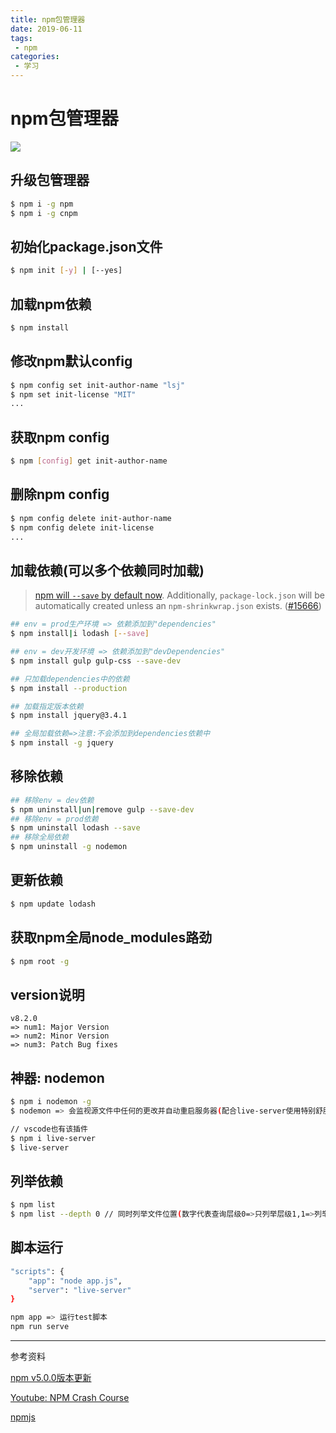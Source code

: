 ```yaml
---
title: npm包管理器
date: 2019-06-11
tags:
 - npm
categories: 
 - 学习
---
```


# npm包管理器
![](/img/frontend/2019/0611/header.png)

## 升级包管理器

```bash
$ npm i -g npm
$ npm i -g cnpm
```

## 初始化package.json文件

```bash
$ npm init [-y] | [--yes]
```

## 加载npm依赖

```bash
$ npm install
```

## 修改npm默认config

```bash
$ npm config set init-author-name "lsj"
$ npm set init-license "MIT"
...
```

## 获取npm config

```bash
$ npm [config] get init-author-name
```

## 删除npm config

```bash
$ npm config delete init-author-name
$ npm config delete init-license
...
```

## 加载依赖(可以多个依赖同时加载)

  > [npm will `--save` by default now](https://twitter.com/maybekatz/status/859229741676625920). Additionally, `package-lock.json` will be automatically created unless an `npm-shrinkwrap.json` exists. ([#15666](https://github.com/npm/npm/pull/15666))

```bash
## env = prod生产环境 => 依赖添加到"dependencies"
$ npm install|i lodash [--save]

## env = dev开发环境 => 依赖添加到"devDependencies"
$ npm install gulp gulp-css --save-dev

## 只加载dependencies中的依赖
$ npm install --production

## 加载指定版本依赖
$ npm install jquery@3.4.1

## 全局加载依赖=>注意:不会添加到dependencies依赖中
$ npm install -g jquery
```

## 移除依赖

```bash
## 移除env = dev依赖
$ npm uninstall|un|remove gulp --save-dev
## 移除env = prod依赖
$ npm uninstall lodash --save
## 移除全局依赖
$ npm uninstall -g nodemon
```

## 更新依赖

```bash
$ npm update lodash
```

## 获取npm全局node_modules路劲

```bash
$ npm root -g
```

## version说明

```
v8.2.0
=> num1: Major Version
=> num2: Minor Version
=> num3: Patch Bug fixes
```

## 神器: nodemon

```bash
$ npm i nodemon -g
$ nodemon => 会监视源文件中任何的更改并自动重启服务器(配合live-server使用特别舒服)

// vscode也有该插件
$ npm i live-server
$ live-server
```

## 列举依赖

```bash
$ npm list
$ npm list --depth 0 // 同时列举文件位置(数字代表查询层级0=>只列举层级1,1=>列举1-2层...)
```

## 脚本运行

```bash
"scripts": {
    "app": "node app.js",
    "server": "live-server"
}

npm app => 运行test脚本
npm run serve
```

---

参考资料

[npm v5.0.0版本更新](https://github.com/npm/npm/releases/tag/v5.0.0)

[Youtube: NPM Crash Course](https://www.youtube.com/watch?v=jHDhaSSKmB0)

[npmjs](https://www.npmjs.com/)